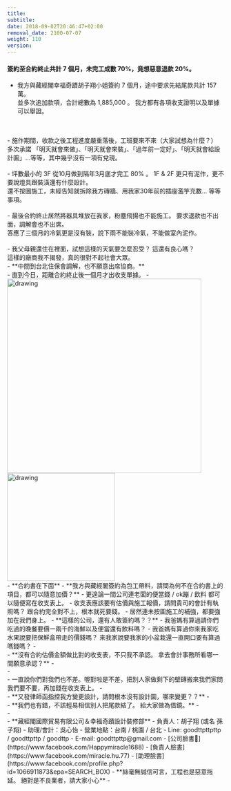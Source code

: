 ```yaml
---
title: 
subtitle: 
date: 2018-09-02T20:46:47+02:00
removal_date: 2100-07-07
weight: 110
version:
---
```


#### 簽約至合約終止共計 7 個月，未完工成數 70%，竟想惡意退款 20%。
- 我方與藏經閣幸福奇蹟胡子翔小姐簽約 7 個月，途中要求先結尾款共計 157 萬。
<br />並多次追加款項，合計總數為 1,885,000 。 我方都有各項收支證明以及單據可以舉證。
<br />
<br />
- 施作期間，收款之後工程進度嚴重落後，工班要來不來（大家試想為什麼？）
<br />多次承諾 「明天就會來做」、「明天就會來裝」、「過年前一定好」、「明天就會給設計圖」...等等，其中幾乎沒有一項有兌現。
<br />
<br />
- 坪數最小的 3F 從10月做到隔年3月底才完工 80% 。 1F & 2F 更只有泥作，更不要說燈具跟裝潢還有什麼設計。
<br />還不按圖施工，未經告知就拆除我方磚牆、用我家30年前的插座濫竽充數... 等等事項。
<br />
<br />
- 最後合約終止居然將器具堆放在我家，粉塵飛揚也不能施工。 要求退款也不出面，調解會也不出席。 
<br />答應了三個月的冷氣更是沒有裝，說下雨不能裝冷氣，不能做室內泥作。
<br />
<br />
- 我父母親還住在裡面，試想這樣的天氣要怎麼忍受？ 這還有良心嗎？
<br />這樣的廠商我不揭發，真的很對不起社會大眾。
<br />
- **中間到台北住保會調解，也不願意出席協商。**
<br />
- 直到今日，距離合約終止後一個月才出收支單據。
- <img src="experimental/image/intro/1.jpg" alt="drawing" width="450"/> 
<img src="experimental/image/intro/2.jpg" alt="drawing" width="250"/> 
<br />
- **合約書在下面**
- **我方與藏經閣簽約為包工帶料，請問為何不在合約書上的項目，都可以隨意加價？**
- 更遑論一間公司連老闆的便當錢 / ok蹦 / 飲料 都可以隨便寫在收支表上。
- 收支表應該要有估價與施工報價，請問貴司的會計有執照嗎？ 跟合約完全對不上，根本就死要錢。
- 居然連未按圖施工的補強，都要強加在我們身上。
- **這樣的公司，還有人敢簽約嗎？？**
- 我爸媽有算過請你們吃過的晚餐要價一兩千的海鮮以及便當還有飲料嗎？
- 我爸媽有算過你來我家吃水果說要把保鮮盒帶走的價錢嗎？ 來我家說要我家的小盆栽還一直開口要有算過嗎錢嗎？
- <br />
- **沒有合約估價金額做比對的收支表，不只我不承認。 拿去會計事務所看哪一間願意承認？**
- <br />
- <br />
- 一直說你們對我們也不差。喔對啦是不差，把別人家做剩下的壁磚搬來我們家問我們要不要，再加錢在收支表上。 
- <br />
- **又發律師函指控我方變更設計，請問根本沒有設計圖，哪來變更？？**
- <br />
- **我們也有錯，不該輕易相信別人把尾款結了。 給大家做為借鏡。**
- <br />
- <br />
- **藏經閣國際貿易有限公司＆幸福奇蹟設計裝修部**
- 負責人：胡子翔 (或名 孫子翔)
- 助理/會計：吳心怡
- 營業地點：台南 / 桃園 / 台北
- Line: goodttpttpttp / goodttpttp / goodttp
- E-mail: goodttpttp@gmail.com
- [公司臉書](https://www.facebook.com/Happymiracle1688)
- [負責人臉書](https://www.facebook.com/miracle.hu.77)
- [助理臉書](https://www.facebook.com/profile.php?id=1066911873&epa=SEARCH_BOX)
- **絲毫無誠信可言，工程也是惡意拖延。 絕對是不良業者，請大家小心**
- <br />